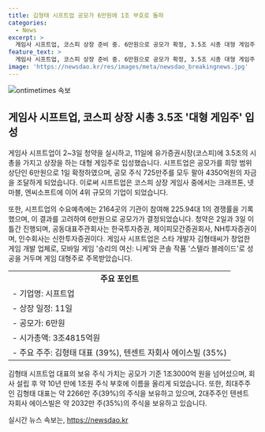 ```yaml
---
title: 김형태 시프트업 공모가 6만원에 1조 부호로 돌파
categories:
  - News
excerpt: >
  게임사 시프트업, 코스피 상장 준비 중. 6만원으로 공모가 확정, 3.5조 시총 대형 게임주 기대. 725만주로 4350억원 조달 예정. 수요예측 225.94대 1 경쟁률을 기록하며 공모가 결정. 11일 상장 예정. 대표주관회사는 한국투자증권, 제이피모간, NH투자증권. 김형태 대표의 보유 주식 가치 1조3000억 원 예상. 2대주주 텐센트 자회사 에이스빌은 2032만 주(35%) 보유.
feature_text: >
  게임사 시프트업, 코스피 상장 준비 중. 6만원으로 공모가 확정, 3.5조 시총 대형 게임주 기대. 725만주로 4350억원 조달 예정. 수요예측 225.94대 1 경쟁률을 기록하며 공모가 결정. 11일 상장 예정. 대표주관회사는 한국투자증권, 제이피모간, NH투자증권. 김형태 대표의 보유 주식 가치 1조3000억 원 예상. 2대주주 텐센트 자회사 에이스빌은 2032만 주(35%) 보유.
image: 'https://newsdao.kr/res/images/meta/newsdao_breakingnews.jpg'
---
```


<p><img src="https://newsdao.kr/res/images/meta/newsdao_breakingnews.jpg" alt="ontimetimes 속보" /></p>

<h2 data-ke-size="size26">게임사 시프트업, 코스피 상장 시총 3.5조 '대형 게임주' 입성</h2>

<p data-ke-size="size16">게임사 시프트업이 2~3일 청약을 실시하고, 11일에 유가증권시장(코스피)에 3.5조의 시총을 가지고 상장을 하는 대형 게임주로 입성했습니다. 시프트업은 공모가를 희망 범위 상단인 6만원으로 1일 확정하였으며, 공모 주식 725만주를 모두 팔아 4350억원의 자금을 조달하게 되었습니다. 이로써 시프트업은 코스피 상장 게임사 중에서는 크래프톤, 넷마블, 엔씨소프트에 이어 4위 규모의 기업이 되었습니다.</p>

<p data-ke-size="size16">또한, 시프트업의 수요예측에는 2164곳의 기관이 참여해 225.94대 1의 경쟁률을 기록했으며, 이 결과를 고려하여 6만원으로 공모가가 결정되었습니다. 청약은 2일과 3일 이틀간 진행되며, 공동대표주관회사는 한국투자증권, 제이피모간증권회사, NH투자증권이며, 인수회사는 신한투자증권이다. 게임사 시프트업은 스타 개발자 김형태씨가 창업한 게임 개발 업체로, 모바일 게임 '승리의 여신: 니케'와 콘솔 작품 '스텔라 블레이드'로 성공을 거두며 게임 대형주로 주목받았습니다.</p>

<table>
<tbody>
<tr>
<td style="text-align: center; height: 17px;"><b>주요 포인트</b></td>
</tr>
<tr>
<td style="text-align: left; height: 17px;">- 기업명: 시프트업</td>
</tr>
<tr>
<td style="text-align: left; height: 17px;">- 상장 일정: 11일</td>
</tr>
<tr>
<td style="text-align: left; height: 17px;">- 공모가: 6만원</td>
</tr>
<tr>
<td style="text-align: left; height: 17px;">- 시가총액: 3조4815억원</td>
</tr>
<tr>
<td style="text-align: left; height: 17px;">- 주요 주주: 김형태 대표 (39%), 텐센트 자회사 에이스빌 (35%)</td>
</tr>
</tbody>
</table>

<p data-ke-size="size16">김형태 시프트업 대표의 보유 주식 가치는 공모가 기준 1조3000억 원을 넘어섰으며, 회사 설립 후 약 10년 만에 1조원 주식 부호에 이름을 올리게 되었습니다. 또한, 최대주주인 김형태 대표는 약 2266만 주(39%)의 주식을 보유하고 있으며, 2대주주인 텐센트 자회사 에이스빌은 약 2032만 주(35%)의 주식을 보유하고 있습니다.</p>
실시간 뉴스 속보는, <a href="https://newsdao.kr" rel="dofollow">https://newsdao.kr</a>


